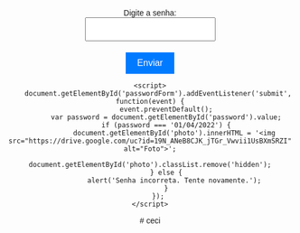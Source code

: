 <!DOCTYPE html>
<html lang="pt-br">
<head>
    <meta charset="UTF-8">
    <meta name="viewport" content="width=device-width, initial-scale=1.0">
    <title>Site Pessoal</title>
    <style>
        body {
            font-family: Arial, sans-serif;
            text-align: center;
            padding-top: 50px;
        }
        input[type="password"] {
            padding: 10px;
            font-size: 16px;
            margin-bottom: 20px;
        }
        input[type="submit"] {
            padding: 10px 20px;
            font-size: 16px;
            cursor: pointer;
            background-color: #007bff;
            color: #fff;
            border: none;
        }
        input[type="submit"]:hover {
            background-color: #0056b3;
        }
        .hidden {
            display: none;
        }
    </style>
</head>
<body>
    <form id="passwordForm">
        <label for="password">Digite a senha:</label><br>
        <input type="password" id="password" name="password"><br>
        <input type="submit" value="Enviar">
    </form>
    <div id="photo" class="hidden">
        <img src="" alt="Foto">
    </div>

    <script>
        document.getElementById('passwordForm').addEventListener('submit', function(event) {
            event.preventDefault();
            var password = document.getElementById('password').value;
            if (password === '01/04/2022') {
                document.getElementById('photo').innerHTML = '<img src="https://drive.google.com/uc?id=19N_ANeB8CJK_jTGr_Vwvii1UsBXmSRZI" alt="Foto">';
                document.getElementById('photo').classList.remove('hidden');
            } else {
                alert('Senha incorreta. Tente novamente.');
            }
        });
    </script>
</body>
</html>
# ceci
